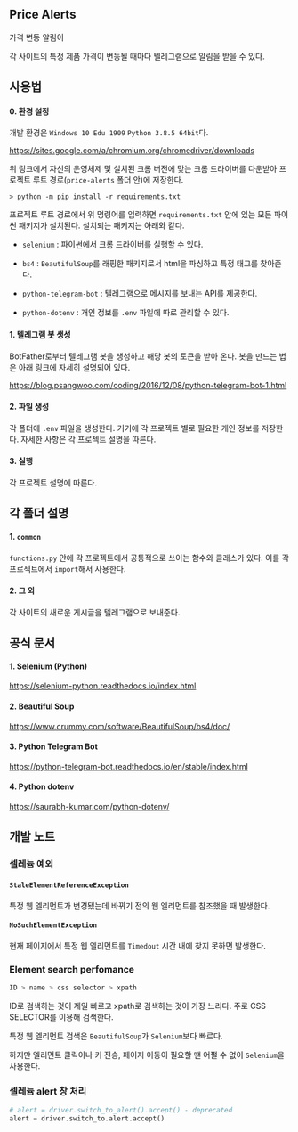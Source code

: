 ## Price Alerts

가격 변동 알림이

각 사이트의 특정 제품 가격이 변동될 때마다 텔레그램으로 알림을 받을 수 있다.

## 사용법

#### 0. 환경 설정

개발 환경은 `Windows 10 Edu 1909` `Python 3.8.5 64bit`다.

https://sites.google.com/a/chromium.org/chromedriver/downloads

위 링크에서 자신의 운영체제 및 설치된 크롬 버전에 맞는 크롬 드라이버를 다운받아 프로젝트 루트 경로(`price-alerts` 폴더 안)에 저장한다.

```shell
> python -m pip install -r requirements.txt
```

프로젝트 루트 경로에서 위 명령어를 입력하면 `requirements.txt` 안에 있는 모든 파이썬 패키지가 설치된다. 설치되는 패키지는 아래와 같다.

- `selenium` : 파이썬에서 크롬 드라이버를 실행할 수 있다.

- `bs4` : `BeautifulSoup`를 래핑한 패키지로서 html을 파싱하고 특정 태그를 찾아준다.

- `python-telegram-bot` : 텔레그램으로 메시지를 보내는 API를 제공한다.

- `python-dotenv` : 개인 정보를 `.env` 파일에 따로 관리할 수 있다.

#### 1. 텔레그램 봇 생성

BotFather로부터 텔레그램 봇을 생성하고 해당 봇의 토큰을 받아 온다. 봇을 만드는 법은 아래 링크에 자세히 설명되어 있다.

https://blog.psangwoo.com/coding/2016/12/08/python-telegram-bot-1.html

#### 2. 파일 생성

각 폴더에 `.env` 파일을 생성한다. 거기에 각 프로젝트 별로 필요한 개인 정보를 저장한다. 자세한 사항은 각 프로젝트 설명을 따른다.

#### 3. 실행

각 프로젝트 설명에 따른다.

## 각 폴더 설명

#### 1. `common`

`functions.py` 안에 각 프로젝트에서 공통적으로 쓰이는 함수와 클래스가 있다. 이를 각 프로젝트에서 `import`해서 사용한다.

#### 2. 그 외

각 사이트의 새로운 게시글을 텔레그램으로 보내준다.

## 공식 문서

#### 1. Selenium (Python)

https://selenium-python.readthedocs.io/index.html

#### 2. Beautiful Soup

https://www.crummy.com/software/BeautifulSoup/bs4/doc/

#### 3. Python Telegram Bot

https://python-telegram-bot.readthedocs.io/en/stable/index.html

#### 4. Python dotenv

https://saurabh-kumar.com/python-dotenv/

## 개발 노트

### 셀레늄 예외

#### `StaleElementReferenceException`

특정 웹 엘리먼트가 변경됐는데 바뀌기 전의 웹 엘리먼트를 참조했을 때 발생한다.

#### `NoSuchElementException`

현재 페이지에서 특정 웹 엘리먼트를 `Timedout` 시간 내에 찾지 못하면 발생한다.

### Element search perfomance

```bash
ID > name > css selector > xpath
```

ID로 검색하는 것이 제일 빠르고 xpath로 검색하는 것이 가장 느리다. 주로 CSS SELECTOR를 이용해 검색한다.

특정 웹 엘리먼트 검색은 `BeautifulSoup`가 `Selenium`보다 빠르다.

하지만 엘리먼트 클릭이나 키 전송, 페이지 이동이 필요할 땐 어쩔 수 없이 `Selenium`을 사용한다.

### 셀레늄 alert 창 처리

```py
# alert = driver.switch_to_alert().accept() - deprecated
alert = driver.switch_to.alert.accept()
```
